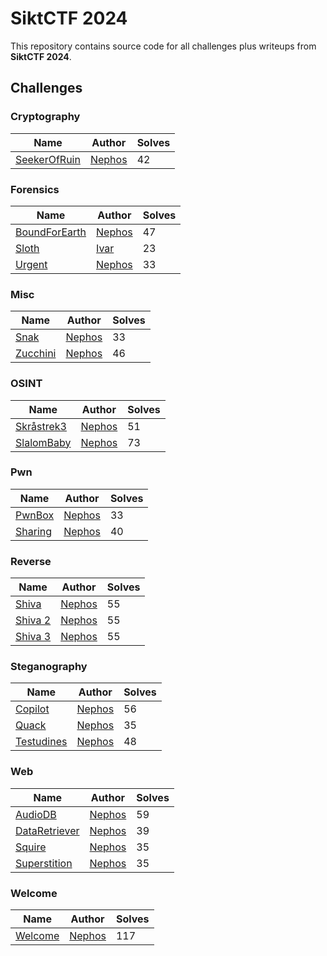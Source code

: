 # SiktCTF 2024

This repository contains source code for all challenges plus writeups from **SiktCTF 2024**.

## Challenges

### Cryptography
| Name                         | Author                                             | Solves |
|------------------------------|----------------------------------------------------|--------|
| [SeekerOfRuin](Cryptography/SeekerOfRuin) | [Nephos](https://github.com/HaraldMR) | 42     |

### Forensics
| Name                         | Author                                             | Solves |
|------------------------------|----------------------------------------------------|--------|
| [BoundForEarth](Forensics/BoundForEarth) | [Nephos](https://github.com/HaraldMR) | 47     |
| [Sloth](Forensics/sloth)               | [Ivar](https://no.linkedin.com/in/ivar-friheim-5083232) | 23     |
| [Urgent](Forensics/urgent)              | [Nephos](https://github.com/HaraldMR) | 33     |

### Misc
| Name                         | Author                                             | Solves |
|------------------------------|----------------------------------------------------|--------|
| [Snak](Misc/snak)                     | [Nephos](https://github.com/HaraldMR) | 33     |
| [Zucchini](Misc/zucchini)             | [Nephos](https://github.com/HaraldMR) | 46     |

### OSINT
| Name                         | Author                                             | Solves |
|------------------------------|----------------------------------------------------|--------|
| [Skråstrek3](OSINT/skr%C3%A5strek3)     | [Nephos](https://github.com/HaraldMR) | 51     |
| [SlalomBaby](OSINT/slalombaby)           | [Nephos](https://github.com/HaraldMR) | 73     |

### Pwn
| Name                         | Author                                             | Solves |
|------------------------------|----------------------------------------------------|--------|
| [PwnBox](pwn/pwnbox)                   | [Nephos](https://github.com/HaraldMR) | 33     |
| [Sharing](pwn/sharing)                  | [Nephos](https://github.com/HaraldMR) | 40     |

### Reverse
| Name                         | Author                                             | Solves |
|------------------------------|----------------------------------------------------|--------|
| [Shiva](Reverse/shiva)                  | [Nephos](https://github.com/HaraldMR) | 55     |
| [Shiva 2](Reverse/shiva2)               | [Nephos](https://github.com/HaraldMR) | 55     |
| [Shiva 3](Reverse/shiva3)               | [Nephos](https://github.com/HaraldMR) | 55     |

### Steganography
| Name                         | Author                                             | Solves |
|------------------------------|----------------------------------------------------|--------|
| [Copilot](Steganography/Copilot)        | [Nephos](https://github.com/HaraldMR) | 56     |
| [Quack](Steganography/Quack)            | [Nephos](https://github.com/HaraldMR) | 35     |
| [Testudines](Steganography/testudines)  | [Nephos](https://github.com/HaraldMR) | 48     |

### Web
| Name                         | Author                                             | Solves |
|------------------------------|----------------------------------------------------|--------|
| [AudioDB](Web/audiodb)                  | [Nephos](https://github.com/HaraldMR) | 59     |
| [DataRetriever](Web/DataRetriever)      | [Nephos](https://github.com/HaraldMR) | 39     |
| [Squire](Web/squire)                    | [Nephos](https://github.com/HaraldMR) | 35     |
| [Superstition](Web/superstition)        | [Nephos](https://github.com/HaraldMR) | 35     |

### Welcome
| Name                         | Author                                             | Solves |
|------------------------------|----------------------------------------------------|--------|
| [Welcome](/Welcome/)      | [Nephos](https://github.com/HaraldMR) | 117    |